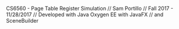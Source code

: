 CS6560 - Page Table Register Simulation
//	Sam Portillo
//	Fall 2017 - 11/28/2017
//	Developed with Java Oxygen EE with JavaFX
//	and SceneBuilder
